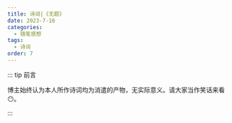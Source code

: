 ```yaml
---
title: 诗词|《无题》
date: 2023-7-16
categories: 
  - 随笔感想
tags: 
  - 诗词
order: 7
---
```


::: tip 前言

 博主始终认为本人所作诗词均为消遣的产物，无实际意义。请大家当作笑话来看😶。

:::

<Poem t="《无题》" :p="['月色沉江 幽风弹木琴','纤手弄 勾人心弦倾耳听','高空悬月 半曲人失魂','琴竹传枝 闻人随音行','伊人念 相思为君奏一曲','千里悲情 弦外再无人']"/>
